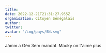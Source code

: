 ```yaml
---
title: 
date: 2022-12-21T21:31:27.955Z
organisation: Citoyen Sénégalais 
author: 
twitter: 
avatar: "/img/pays/SN.svg"
---
```


Jàmm a Gën 3em mandat.
Macky on t'aime plus